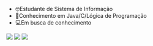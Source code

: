 - 🤓Estudante de Sistema de Informação
- 👾Conhecimento em Java/C/Lógica de Programação
- 💻Em busca de conhecimento

<div> 
  <a href="https://[instagram.com/rafaballerini](https://www.instagram.com/thiagozanluca/)" target="_blank"><img src="https://img.shields.io/badge/-Instagram-%23E4405F?style=for-the-badge&logo=instagram&logoColor=white" target="_blank"></a>
  <a href = "mailto:contatothiagozanluca.123@gmail.com"><img src="https://img.shields.io/badge/-Gmail-%23333?style=for-the-badge&logo=gmail&logoColor=white" target="_blank"></a>
  <a href="https://[www.linkedin.com/in/rafaella-ballerini-45875016a](https://www.linkedin.com/in/thiago-zanluca-638804240/?originalSubdomain=br)" target="_blank"><img src="https://img.shields.io/badge/-LinkedIn-%230077B5?style=for-the-badge&logo=linkedin&logoColor=white" target="_blank"></a> 
  
</div>
